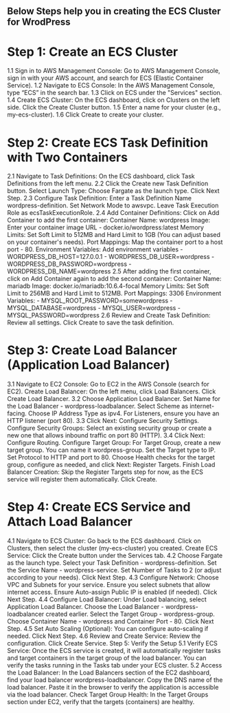 ## Below Steps help you in creating the ECS Cluster for WrodPress ##

# Step 1: Create an ECS Cluster

1.1 Sign in to AWS Management Console: Go to AWS Management Console, sign in with your AWS account, and search for ECS (Elastic Container Service).
1.2 Navigate to ECS Console:
    In the AWS Management Console, type “ECS” in the search bar.
1.3 Click on ECS under the "Services" section.
1.4 Create ECS Cluster:
    On the ECS dashboard, click on Clusters on the left side.
    Click the Create Cluster button.
1.5 Enter a name for your cluster (e.g., my-ecs-cluster).
1.6 Click Create to create your cluster.


# Step 2: Create ECS Task Definition with Two Containers
2.1 Navigate to Task Definitions:
    On the ECS dashboard, click Task Definitions from the left menu.
2.2 Click the Create new Task Definition button.
    Select Launch Type:
    Choose Fargate as the launch type.
    Click Next Step.
2.3 Configure Task Definition:
    Enter a Task Definition Name wordpress-definition.
    Set Network Mode to awsvpc.
    Leave Task Execution Role as ecsTaskExecutionRole.
2.4 Add Container Definitions:
    Click on Add Container to add the first container:
    Container Name: wordpress
    Image: Enter your container image URL - docker.io/wordpress:latest
    Memory Limits: Set Soft Limit to 512MB and Hard Limit to 1GB (You can adjust based on your container's needs).
    Port Mappings: Map the container port to a host port - 80.
    Environment Variables: Add environment variables
        - WORDPRESS_DB_HOST=127.0.0.1
        - WORDPRESS_DB_USER=wordpress
        - WORDPRESS_DB_PASSWORD=wordpress
        - WORDPRESS_DB_NAME=wordpress
2.5 After adding the first container, click on Add Container again to add the second container:
    Container Name: mariadb
    Image: docker.io/mariadb:10.6.4-focal
    Memory Limits: Set Soft Limit to 256MB and Hard Limit to 512MB.
    Port Mappings: 3306
    Environment Variables: 
        - MYSQL_ROOT_PASSWORD=somewordpress
        - MYSQL_DATABASE=wordpress
        - MYSQL_USER=wordpress
        - MYSQL_PASSWORD=wordpress
2.6 Review and Create Task Definition:
    Review all settings.
    Click Create to save the task definition.

# Step 3: Create Load Balancer (Application Load Balancer)
3.1 Navigate to EC2 Console:
    Go to EC2 in the AWS Console (search for EC2).
    Create Load Balancer:
    On the left menu, click Load Balancers.
    Click Create Load Balancer.
3.2 Choose Application Load Balancer.
    Set Name for the Load Balancer - wordpress-loadbalancer.
    Select Scheme as internet-facing.
    Choose IP Address Type as ipv4.
    For Listeners, ensure you have an HTTP listener (port 80).
3.3 Click Next: Configure Security Settings.
    Configure Security Groups:
    Select an existing security group or create a new one that allows inbound traffic on port 80 (HTTP).
3.4 Click Next: Configure Routing.
    Configure Target Group:
    For Target Group, create a new target group. You can name it wordpress-group.
    Set the Target type to IP.
    Set Protocol to HTTP and port to 80.
    Choose Health checks for the target group, configure as needed, and click Next: Register Targets.
    Finish Load Balancer Creation:
    Skip the Register Targets step for now, as the ECS service will register them automatically.
    Click Create.

# Step 4: Create ECS Service and Attach Load Balancer
4.1 Navigate to ECS Cluster:
    Go back to the ECS dashboard.
    Click on Clusters, then select the cluster (my-ecs-cluster) you created.
    Create ECS Service:
    Click the Create button under the Services tab.
4.2 Choose Fargate as the launch type.
    Select your Task Definition - wordpress-definition.
    Set the Service Name - wordpress-service.
    Set Number of Tasks to 2 (or adjust according to your needs).
    Click Next Step.
4.3 Configure Network:
    Choose VPC and Subnets for your service. Ensure you select subnets that allow internet access.
    Ensure Auto-assign Public IP is enabled (if needed).
    Click Next Step.
4.4 Configure Load Balancer:
    Under Load balancing, select Application Load Balancer.
    Choose the Load Balancer - wordpress-loadbalancer created earlier.
    Select the Target Group - wordpress-group.
    Choose Container Name - wordpress and Container Port - 80.
    Click Next Step.
4.5 Set Auto Scaling (Optional):
    You can configure auto-scaling if needed.
    Click Next Step.
4.6 Review and Create Service:
    Review the configuration.
    Click Create Service.
Step 5: Verify the Setup
5.1 Verify ECS Service:
    Once the ECS service is created, it will automatically register tasks and target containers in the target group of the load balancer.
    You can verify the tasks running in the Tasks tab under your ECS cluster.
5.2 Access the Load Balancer:
    In the Load Balancers section of the EC2 dashboard, find your load balancer wordpress-loadbalancer.
    Copy the DNS name of the load balancer.
    Paste it in the browser to verify the application is accessible via the load balancer.
    Check Target Group Health:
    In the Target Groups section under EC2, verify that the targets (containers) are healthy.